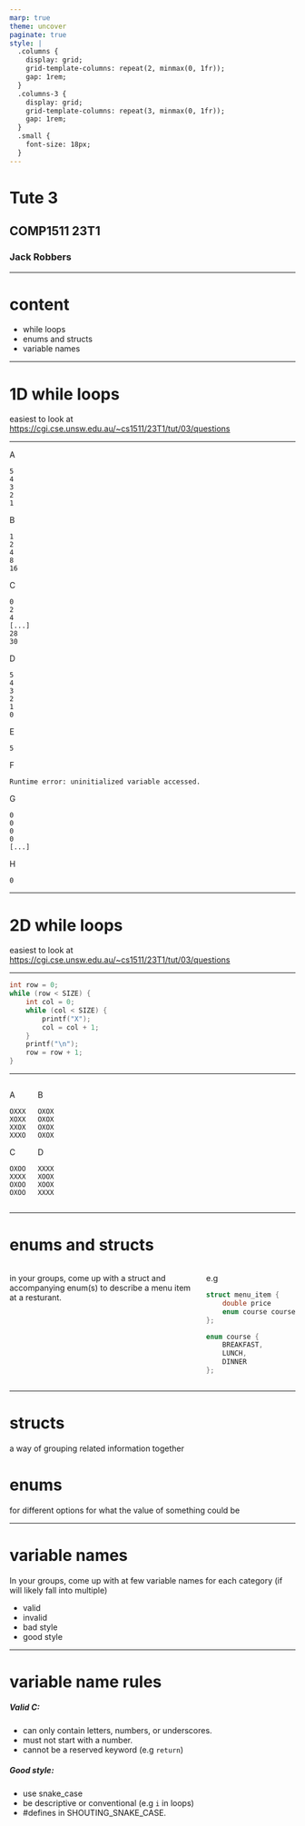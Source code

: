 ```yaml
---
marp: true
theme: uncover
paginate: true
style: |
  .columns {
    display: grid;
    grid-template-columns: repeat(2, minmax(0, 1fr));
    gap: 1rem;
  }
  .columns-3 {
    display: grid;
    grid-template-columns: repeat(3, minmax(0, 1fr));
    gap: 1rem;
  }
  .small {
    font-size: 18px;
  }
---
```


# Tute 3
## COMP1511 23T1
### Jack Robbers

---

# content

* while loops
* enums and structs
* variable names

---

# 1D while loops

easiest to look at https://cgi.cse.unsw.edu.au/~cs1511/23T1/tut/03/questions

---


<div class="columns-3">
<div>


A
```
5
4
3
2 
1
```

B
```
1
2 
4
8
16
```

C
```
0
2
4
[...]
28
30
```


</div>
<div>


D
```
5
4
3
2
1
0
```

E
```
5
```

F
```
Runtime error: uninitialized variable accessed.
```

</div>
<div>


G
```
0 
0 
0 
0 
[...]
```

H
```
0
```

</div>
</div>

---
# 2D while loops

easiest to look at https://cgi.cse.unsw.edu.au/~cs1511/23T1/tut/03/questions

---

```C
int row = 0;
while (row < SIZE) {
    int col = 0;
    while (col < SIZE) {
        printf("X");
        col = col + 1;
    }
    printf("\n");
    row = row + 1;
}
```


---

<div class="columns">
<div>


A 
```
OXXX
XOXX
XXOX
XXXO
```
C
```
OXOO
XXXX
OXOO
OXOO
```

</div>
<div>

B
```
OXOX
OXOX
OXOX
OXOX
```


D
```
XXXX
XOOX
XOOX
XXXX
```

</div>
</div>

---

# enums and structs

<div class=columns>
<div> 

in your groups, come up with a struct and accompanying enum(s) to describe a menu item at a resturant.

</div>
<div>

e.g 
```C
struct menu_item {
    double price
    enum course course
};

enum course {
    BREAKFAST,
    LUNCH,
    DINNER
};
```

</div>
</div> 

---

# structs

a way of grouping related information together

# enums

for different options for what the value of something could be

---

# variable names

In your groups, come up with at few variable names for each category (if will likely fall into multiple)
* valid
* invalid
* bad style
* good style

---

# variable name rules
##### Valid C: 
* can only contain letters, numbers, or underscores.
* must not start with a number.
* cannot be a reserved keyword (e.g `return`)

##### Good style:
* use snake_case
* be descriptive or conventional  (e.g `i` in loops)
* #defines in SHOUTING_SNAKE_CASE.
